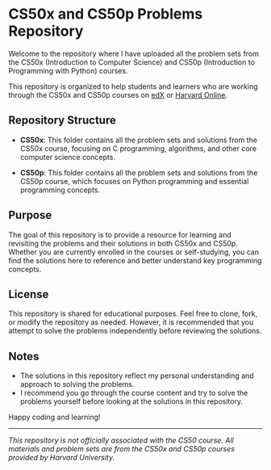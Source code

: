 # CS50x and CS50p Problems Repository

Welcome to the repository where I have uploaded all the problem sets from the CS50x (Introduction to Computer Science) and CS50p (Introduction to Programming with Python) courses.

This repository is organized to help students and learners who are working through the CS50x and CS50p courses on [edX](https://www.edx.org/course/cs50s-introduction-to-computer-science) or [Harvard Online](https://online-learning.harvard.edu/course/cs50s-introduction-computer-science).

## Repository Structure

- **CS50x**: This folder contains all the problem sets and solutions from the CS50x course, focusing on C programming, algorithms, and other core computer science concepts.
  
- **CS50p**: This folder contains all the problem sets and solutions from the CS50p course, which focuses on Python programming and essential programming concepts.

## Purpose

The goal of this repository is to provide a resource for learning and revisiting the problems and their solutions in both CS50x and CS50p. Whether you are currently enrolled in the courses or self-studying, you can find the solutions here to reference and better understand key programming concepts.

## License

This repository is shared for educational purposes. Feel free to clone, fork, or modify the repository as needed. However, it is recommended that you attempt to solve the problems independently before reviewing the solutions.

## Notes

- The solutions in this repository reflect my personal understanding and approach to solving the problems.
- I recommend you go through the course content and try to solve the problems yourself before looking at the solutions in this repository.

Happy coding and learning!

---

*This repository is not officially associated with the CS50 course. All materials and problem sets are from the CS50x and CS50p courses provided by Harvard University.*
